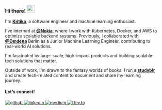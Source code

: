 ### Hi there! <img src="https://emojis.slackmojis.com/emojis/images/1536351075/4594/blob-wave.gif" width="25"/>

I'm [**Kritika**](https://gazijarin.com), a software engineer and machine learning enthusiast.

I've Interned at [**@Nokia**](https://github.com/nokia), where I work with Kubernetes, Docker, and AWS to optimize scalable backend systems. Previously, I collaborated with [**@Omdena**](https://github.com/OmdenaAI) Berlin as a Junior Machine Learning Engineer, contributing to real-world AI solutions.

I'm fascinated by large-scale, high-impact products and building scalable tech solutions that matter. 

Outside of work, I'm drawn to the fantasy worlds of books. I run a [**studyblr**](https://www.tumblr.com/lasttwobrainlesscells?source=share) and create tech-related content to document and share my learning journey.

#### Let's connect!
<a href="https://github.com/kritikataank" target="_blank">
<img src=https://img.shields.io/badge/github-%2324292e.svg?&style=for-the-badge&logo=github&logoColor=white alt=github style="margin-bottom: 5px;" />
</a>
<a href="https://linkedin.com/in/kritika-taank-b35900228" target="_blank">
<img src=https://img.shields.io/badge/linkedin-%231E77B5.svg?&style=for-the-badge&logo=linkedin&logoColor=white alt=linkedin style="margin-bottom: 5px;" />
</a>
<a href="https://medium.com/@taank.kritika" target="_blank">
<img src=https://img.shields.io/badge/medium-%23292929.svg?&style=for-the-badge&logo=medium&logoColor=white alt=medium style="margin-bottom: 5px;" />
</a>  
 <a href="https://dev.to/kritikataank" target="_blank">
<img src="https://img.shields.io/badge/dev.to-0A0A0A?style=for-the-badge&logo=devdotto&logoColor=white" alt="Dev.to" style="margin-bottom: 5px;" />
</a> 
